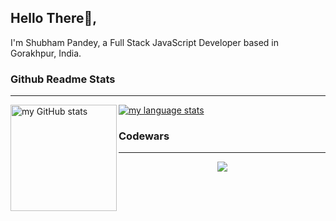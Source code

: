 ## Hello There👋,

I'm Shubham Pandey, a Full Stack JavaScript Developer based  in Gorakhpur, India.

### Github Readme Stats 
----
<a href="https://profile-summary-for-github.com/user/imcontrive">
  <img align="left" height="170px" src="https://github-readme-stats.vercel.app/api?username=imcontrive&show_icons=true&line_height=27&count_private=true&include_all_commits=true" alt="my GitHub stats"/>
  <img src="https://github-readme-stats.vercel.app/api/top-langs/?username=imcontrive&hide_langs_below=5&layout=compact" alt="my language stats"/>
</a>

### Codewars 
----------------------------------------------------------------------------------------------------------------------------
<p align="center">
  <a href="https://www.codewars.com/users/Shubham_Pandey">
    <img src="https://www.codewars.com/users/Shubham_Pandey/badges/large" />
  </a>
</p>  
